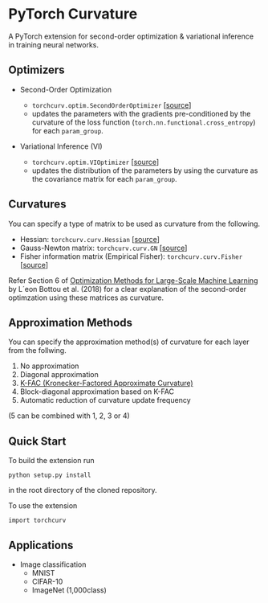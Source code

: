 # PyTorch Curvature
A PyTorch extension for second-order optimization & variational inference in training neural networks.
 
## Optimizers
- Second-Order Optimization
  - `torchcurv.optim.SecondOrderOptimizer` [[source](https://github.com/rioyokotalab/pytorch-curv/blob/master/torchcurv/optim/secondorder.py)]
  - updates the parameters with the gradients pre-conditioned by the curvature of the loss function (`torch.nn.functional.cross_entropy`) for each `param_group`.

- Variational Inference (VI)
  - `torchcurv.optim.VIOptimizer` [[source](https://github.com/rioyokotalab/pytorch-curv/blob/master/torchcurv/optim/vi.py)]
  - updates the distribution of the parameters by using the curvature as the covariance matrix for each `param_group`.
 
## Curvatures
You can specify a type of matrix to be used as curvature from the following.
- Hessian: `torchcurv.curv.Hessian` [[source](https://github.com/rioyokotalab/pytorch-curv/blob/master/torchcurv/curv/hessian.py)]
- Gauss-Newton matrix: `torchcurv.curv.GN` [[source](https://github.com/rioyokotalab/pytorch-curv/blob/master/torchcurv/curv/gn.py)] 
- Fisher information matrix (Empirical Fisher): `torchcurv.curv.Fisher` [[source](https://github.com/rioyokotalab/pytorch-curv/blob/master/torchcurv/curv/fisher.py)] 

Refer Section 6 of [Optimization Methods for Large-Scale Machine Learning](https://arxiv.org/abs/1606.04838) by L´eon Bottou et al. (2018) for a clear explanation of the second-order optimzation using these matrices as curvature.

## Approximation Methods
You can specify the approximation method(s) of curvature for each layer from the follwing.
1. No approximation
2. Diagonal approximation
3. [K-FAC (Kronecker-Factored Approximate Curvature)](https://arxiv.org/abs/1503.05671)
4. Block-diagonal approximation based on K-FAC
5. Automatic reduction of curvature update frequency 

(5 can be combined with 1, 2, 3 or 4)

## Quick Start
To build the extension run
```
python setup.py install
```
in the root directory of the cloned repository.

To use the extension
```
import torchcurv
```

## Applications
- Image classification
  - MNIST
  - CIFAR-10
  - ImageNet (1,000class)
